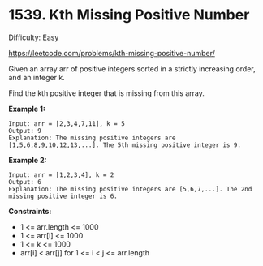 # 1539. Kth Missing Positive Number

Difficulty: Easy

https://leetcode.com/problems/kth-missing-positive-number/

Given an array arr of positive integers sorted in a strictly increasing order, and an integer k.

Find the kth positive integer that is missing from this array.

**Example 1:**
```
Input: arr = [2,3,4,7,11], k = 5
Output: 9
Explanation: The missing positive integers are [1,5,6,8,9,10,12,13,...]. The 5th missing positive integer is 9.
```

**Example 2:**
```
Input: arr = [1,2,3,4], k = 2
Output: 6
Explanation: The missing positive integers are [5,6,7,...]. The 2nd missing positive integer is 6.
```

**Constraints:**

* 1 <= arr.length <= 1000
* 1 <= arr[i] <= 1000
* 1 <= k <= 1000
* arr[i] < arr[j] for 1 <= i < j <= arr.length
